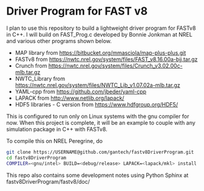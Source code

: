 # Driver Program for FAST v8

 I plan to use this repository to build a lightweight driver program for FASTv8 in C++. I will build on FAST_Prog.c developed by Bonnie Jonkman at NREL and various other programs shown below.

* MAP library from https://bitbucket.org/mmasciola/map-plus-plus.git
* FASTv8 from https://nwtc.nrel.gov/system/files/FAST_v8.16.00a-bjj.tar.gz
* Crunch from https://nwtc.nrel.gov/system/files/Crunch_v3.02.00c-mlb.tar.gz
* NWTC_Library from https://nwtc.nrel.gov/system/files/NWTC_Lib_v1.07.02a-mlb.tar.gz
* YAML-cpp from https://github.com/jbeder/yaml-cpp
* LAPACK from http://www.netlib.org/lapack/
* HDF5 libraries - C version from https://www.hdfgroup.org/HDF5/

 This is configured to run only on Linux systems with the gnu compiler for now. When this project is complete, it will be an example to couple with any simulation package in C++ with FASTv8.

To compile this on NREL Peregrine, do 

```bash
git clone https://USERNAME@github.com/gantech/fastv8DriverProgram.git
cd fastv8DriverProgram
COMPILER=<gnu/intel> BUILD=<debug/release> LAPACK=<lapack/mkl> install.sh
```

This repo also contains some development notes using Python Sphinx at fastv8DriverProgram/fastv8/doc/

